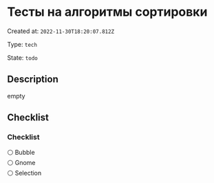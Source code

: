 # Тесты на алгоритмы сортировки

Created at: `2022-11-30T18:20:07.812Z`

Type: `tech`

State: `todo`

## Description
empty

## Checklist
### Checklist
⚪ Bubble\
⚪ Gnome\
⚪ Selection
